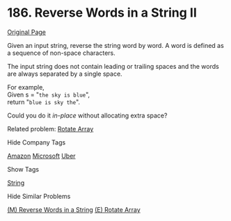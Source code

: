 # 186. Reverse Words in a String II

[Original Page](https://leetcode.com/problems/reverse-words-in-a-string-ii/)

Given an input string, reverse the string word by word. A word is defined as a sequence of non-space characters.

The input string does not contain leading or trailing spaces and the words are always separated by a single space.

For example,  
Given s = "`the sky is blue`",  
return "`blue is sky the`".

Could you do it _in-place_ without allocating extra space?

Related problem: [Rotate Array](/problems/rotate-array/)

<div>

<div id="company_tags" class="btn btn-xs btn-warning">Hide Company Tags</div>

<span class="hidebutton" style="display: inline;">[Amazon](/company/amazon/) [Microsoft](/company/microsoft/) [Uber](/company/uber/)</span></div>

<div>

<div id="tags" class="btn btn-xs btn-warning">Show Tags</div>

<span class="hidebutton">[String](/tag/string/)</span></div>

<div>

<div id="similar" class="btn btn-xs btn-warning">Hide Similar Problems</div>

<span class="hidebutton" style="display: inline;">[(M) Reverse Words in a String](/problems/reverse-words-in-a-string/) [(E) Rotate Array](/problems/rotate-array/)</span></div>